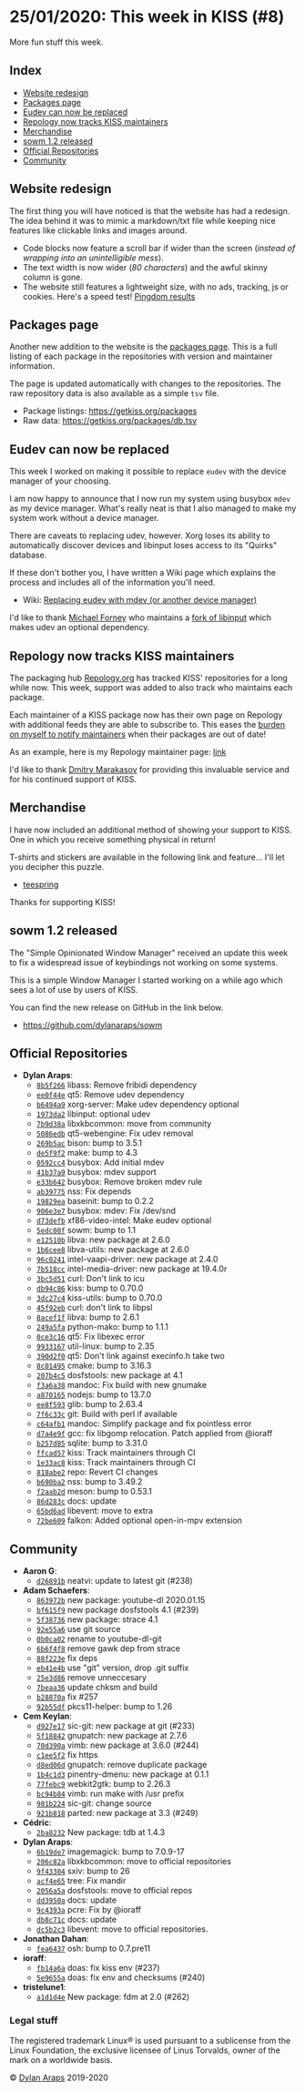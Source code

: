 # 25/01/2020: This week in KISS (#8)

More fun stuff this week.

## Index

-   [Website redesign](#website-redesign)
-   [Packages page](#packages-page)
-   [Eudev can now be replaced](#eudev-can-now-be-replaced)
-   [Repology now tracks KISS maintainers](#repology-now-tracks-kiss-maintainers)
-   [Merchandise](#merchandise)
-   [sowm 1.2 released](#sowm-12-released)
-   [Official Repositories](#official-repositories)
-   [Community](#community)

## Website redesign

The first thing you will have noticed is that the website has had a
redesign. The idea behind it was to mimic a markdown/txt file while
keeping nice features like clickable links and images around.

-   Code blocks now feature a scroll bar if wider than the screen
    (*instead of wrapping into an unintelligible mess*).
-   The text width is now wider (*80 characters*) and the awful skinny
    column is gone.
-   The website still features a lightweight size, with no ads,
    tracking, js or cookies. Here's a speed test! [Pingdom results](https://tools.pingdom.com/#5bf78e6f4e400000)

## Packages page

Another new addition to the website is the [packages page](/packages).
This is a full listing of each package in the repositories with version
and maintainer information.

The page is updated automatically with changes to the repositories. The
raw repository data is also available as a simple `tsv` file.

-   Package listings: <https://getkiss.org/packages>
-   Raw data: <https://getkiss.org/packages/db.tsv>

## Eudev can now be replaced

This week I worked on making it possible to replace `eudev` with the
device manager of your choosing.

I am now happy to announce that I now run my system using busybox `mdev`
as my device manager. What's really neat is that I also managed to make
my system work without a device manager.

There are caveats to replacing udev, however. Xorg loses its ability to
automatically discover devices and libinput loses access to its
"Quirks" database.

If these don't bother you, I have written a Wiki page which explains
the process and includes all of the information you'll need.

-   Wiki: [Replacing eudev with mdev (or another device manager)](https://getkiss.org/wiki/replacing-eudev-with-mdev-(or-another-device-manager))

I'd like to thank [Michael Forney](https://github.com/michaelforney)
who maintains a [fork of libinput](https://github.com/oasislinux/libinput/tree/no-udev) which
makes udev an optional dependency.

## Repology now tracks KISS maintainers

The packaging hub [Repology.org](https://repology.org/) has tracked
KISS' repositories for a long while now. This week, support was added
to also track who maintains each package.

Each maintainer of a KISS package now has their own page on Repology
with additional feeds they are able to subscribe to. This eases the
[burden on myself to notify maintainers](https://github.com/kiss-community/community/issues?q=is%3Aissue+out+of+date+is%3Aclosed)
when their packages are out of date!

As an example, here is my Repology maintainer page:
[link](https://repology.org/maintainer/dylan.araps%40gmail.com)

I'd like to thank [Dmitry Marakasov](https://github.com/AMDmi3) for
providing this invaluable service and for his continued support of KISS.

## Merchandise

I have now included an additional method of showing your support to
KISS. One in which you receive something physical in return!

T-shirts and stickers are available in the following link and
feature... I'll let you decipher this puzzle.

-   [teespring](https://teespring.com/kiss0?pid=389)

Thanks for supporting KISS!

## sowm 1.2 released

The "Simple Opinionated Window Manager" received an update this week
to fix a widespread issue of keybindings not working on some systems.

This is a simple Window Manager I started working on a while ago which
sees a lot of use by users of KISS.

You can find the new release on GitHub in the link below.

-   <https://github.com/dylanaraps/sowm>

## Official Repositories

-   **Dylan Araps**:
    -   [`8b5f266`](https://github.com/kiss-community/repo/commit/8b5f266)
        libass: Remove fribidi dependency
    -   [`ee0f44e`](https://github.com/kiss-community/repo/commit/ee0f44e)
        qt5: Remove udev dependency
    -   [`b6494a9`](https://github.com/kiss-community/repo/commit/b6494a9)
        xorg-server: Make udev dependency optional
    -   [`1973da2`](https://github.com/kiss-community/repo/commit/1973da2)
        libinput: optional udev
    -   [`7b9d38a`](https://github.com/kiss-community/repo/commit/7b9d38a)
        libxkbcommon: move from community
    -   [`5086edb`](https://github.com/kiss-community/repo/commit/5086edb)
        qt5-webengine: Fix udev removal
    -   [`269b5ac`](https://github.com/kiss-community/repo/commit/269b5ac)
        bison: bump to 3.5.1
    -   [`de5f9f2`](https://github.com/kiss-community/repo/commit/de5f9f2)
        make: bump to 4.3
    -   [`0592cc4`](https://github.com/kiss-community/repo/commit/0592cc4)
        busybox: Add initial mdev
    -   [`41b37a9`](https://github.com/kiss-community/repo/commit/41b37a9)
        busybox: mdev support
    -   [`e33b642`](https://github.com/kiss-community/repo/commit/e33b642)
        busybox: Remove broken mdev rule
    -   [`ab39775`](https://github.com/kiss-community/repo/commit/ab39775)
        nss: Fix depends
    -   [`19829ea`](https://github.com/kiss-community/repo/commit/19829ea)
        baseinit: bump to 0.2.2
    -   [`906e3e7`](https://github.com/kiss-community/repo/commit/906e3e7)
        busybox: mdev: Fix /dev/snd
    -   [`d73defb`](https://github.com/kiss-community/repo/commit/d73defb)
        xf86-video-intel: Make eudev optional
    -   [`5edc08f`](https://github.com/kiss-community/repo/commit/5edc08f)
        sowm: bump to 1.1
    -   [`e12510b`](https://github.com/kiss-community/repo/commit/e12510b)
        libva: new package at 2.6.0
    -   [`1b6cee8`](https://github.com/kiss-community/repo/commit/1b6cee8)
        libva-utils: new package at 2.6.0
    -   [`96c0241`](https://github.com/kiss-community/repo/commit/96c0241)
        intel-vaapi-driver: new package at 2.4.0
    -   [`7b518cc`](https://github.com/kiss-community/repo/commit/7b518cc)
        intel-media-driver: new package at 19.4.0r
    -   [`3bc5d51`](https://github.com/kiss-community/repo/commit/3bc5d51)
        curl: Don't link to icu
    -   [`db94c86`](https://github.com/kiss-community/repo/commit/db94c86)
        kiss: bump to 0.70.0
    -   [`3dc27c4`](https://github.com/kiss-community/repo/commit/3dc27c4)
        kiss-utils: bump to 0.70.0
    -   [`45f92eb`](https://github.com/kiss-community/repo/commit/45f92eb)
        curl: don't link to libpsl
    -   [`8acef1f`](https://github.com/kiss-community/repo/commit/8acef1f)
        libva: bump to 2.6.1
    -   [`249a5fa`](https://github.com/kiss-community/repo/commit/249a5fa)
        python-mako: bump to 1.1.1
    -   [`0ce3c16`](https://github.com/kiss-community/repo/commit/0ce3c16)
        qt5: Fix libexec error
    -   [`9933167`](https://github.com/kiss-community/repo/commit/9933167)
        util-linux: bump to 2.35
    -   [`390d2f0`](https://github.com/kiss-community/repo/commit/390d2f0)
        qt5: Don't link against execinfo.h take two
    -   [`8c01495`](https://github.com/kiss-community/repo/commit/8c01495)
        cmake: bump to 3.16.3
    -   [`207b4c5`](https://github.com/kiss-community/repo/commit/207b4c5)
        dosfstools: new package at 4.1
    -   [`f3a6a38`](https://github.com/kiss-community/repo/commit/f3a6a38)
        mandoc: Fix build with new gnumake
    -   [`a870165`](https://github.com/kiss-community/repo/commit/a870165)
        nodejs: bump to 13.7.0
    -   [`ee8f593`](https://github.com/kiss-community/repo/commit/ee8f593)
        glib: bump to 2.63.4
    -   [`7f6c33c`](https://github.com/kiss-community/repo/commit/7f6c33c)
        git: Build with perl if available
    -   [`c64afb1`](https://github.com/kiss-community/repo/commit/c64afb1)
        mandoc: Simplify package and fix pointless error
    -   [`d7a4e9f`](https://github.com/kiss-community/repo/commit/d7a4e9f)
        gcc: fix libgomp relocation. Patch applied from @ioraff
    -   [`b257d85`](https://github.com/kiss-community/repo/commit/b257d85)
        sqlite: bump to 3.31.0
    -   [`ffcad57`](https://github.com/kiss-community/repo/commit/ffcad57)
        kiss: Track maintainers through CI
    -   [`1e33ac8`](https://github.com/kiss-community/repo/commit/1e33ac8)
        kiss: Track maintainers through CI
    -   [`818abe2`](https://github.com/kiss-community/repo/commit/818abe2)
        repo: Revert CI changes
    -   [`b690ba2`](https://github.com/kiss-community/repo/commit/b690ba2)
        nss: bump to 3.49.2
    -   [`f2aab2d`](https://github.com/kiss-community/repo/commit/f2aab2d)
        meson: bump to 0.53.1
    -   [`86d283c`](https://github.com/kiss-community/repo/commit/86d283c)
        docs: update
    -   [`65bd6ad`](https://github.com/kiss-community/repo/commit/65bd6ad)
        libevent: move to extra
    -   [`72be609`](https://github.com/kiss-community/repo/commit/72be609)
        falkon: Added optional open-in-mpv extension

## Community

-   **Aaron G**:
    -   [`d26891b`](https://github.com/kiss-community/community/commit/d26891b)
        neatvi: update to latest git (#238)
-   **Adam Schaefers**:
    -   [`863972b`](https://github.com/kiss-community/community/commit/863972b)
        new package: youtube-dl 2020.01.15
    -   [`bf615f9`](https://github.com/kiss-community/community/commit/bf615f9)
        new package dosfstools 4.1 (#239)
    -   [`5f38736`](https://github.com/kiss-community/community/commit/5f38736)
        new package: strace 4.1
    -   [`92e55a6`](https://github.com/kiss-community/community/commit/92e55a6)
        use git source
    -   [`0b0ca02`](https://github.com/kiss-community/community/commit/0b0ca02)
        rename to youtube-dl-git
    -   [`6b6f4f8`](https://github.com/kiss-community/community/commit/6b6f4f8)
        remove gawk dep from strace
    -   [`88f223e`](https://github.com/kiss-community/community/commit/88f223e)
        fix deps
    -   [`eb41e4b`](https://github.com/kiss-community/community/commit/eb41e4b)
        use "git" version, drop .git suffix
    -   [`25e3d86`](https://github.com/kiss-community/community/commit/25e3d86)
        remove unneccesary
    -   [`7beaa36`](https://github.com/kiss-community/community/commit/7beaa36)
        update chksm and build
    -   [`b28870a`](https://github.com/kiss-community/community/commit/b28870a)
        fix #257
    -   [`92b55df`](https://github.com/kiss-community/community/commit/92b55df)
        pkcs11-helper: bump to 1.26
-   **Cem Keylan**:
    -   [`d927e17`](https://github.com/kiss-community/community/commit/d927e17)
        sic-git: new package at git (#233)
    -   [`5f18842`](https://github.com/kiss-community/community/commit/5f18842)
        gnupatch: new package at 2.7.6
    -   [`70d390a`](https://github.com/kiss-community/community/commit/70d390a)
        vimb: new package at 3.6.0 (#244)
    -   [`c1ee5f2`](https://github.com/kiss-community/community/commit/c1ee5f2)
        fix https
    -   [`d8ed06d`](https://github.com/kiss-community/community/commit/d8ed06d)
        gnupatch: remove duplicate package
    -   [`1b4c1d3`](https://github.com/kiss-community/community/commit/1b4c1d3)
        pinentry-dmenu: new package at 0.1.1
    -   [`77febc9`](https://github.com/kiss-community/community/commit/77febc9)
        webkit2gtk: bump to 2.26.3
    -   [`bc94b84`](https://github.com/kiss-community/community/commit/bc94b84)
        vimb: run make with /usr prefix
    -   [`981b224`](https://github.com/kiss-community/community/commit/981b224)
        sic-git: change source
    -   [`921b818`](https://github.com/kiss-community/community/commit/921b818)
        parted: new package at 3.3 (#249)
-   **Cédric**:
    -   [`2ba8232`](https://github.com/kiss-community/community/commit/2ba8232)
        New package: tdb at 1.4.3
-   **Dylan Araps**:
    -   [`6b19de7`](https://github.com/kiss-community/community/commit/6b19de7)
        imagemagick: bump to 7.0.9-17
    -   [`206c82a`](https://github.com/kiss-community/community/commit/206c82a)
        libxkbcommon: move to official repositories
    -   [`9f43304`](https://github.com/kiss-community/community/commit/9f43304)
        sxiv: bump to 26
    -   [`acf4e65`](https://github.com/kiss-community/community/commit/acf4e65)
        tree: Fix mandir
    -   [`2056a5a`](https://github.com/kiss-community/community/commit/2056a5a)
        dosfstools: move to official repos
    -   [`dd3950a`](https://github.com/kiss-community/community/commit/dd3950a)
        docs: update
    -   [`9c4393a`](https://github.com/kiss-community/community/commit/9c4393a)
        pcre: Fix by @ioraff
    -   [`db8c71c`](https://github.com/kiss-community/community/commit/db8c71c)
        docs: update
    -   [`dc5b2c3`](https://github.com/kiss-community/community/commit/dc5b2c3)
        libevent: move to official repositories.
-   **Jonathan Dahan**:
    -   [`fea6437`](https://github.com/kiss-community/community/commit/fea6437)
        osh: bump to 0.7.pre11
-   **ioraff**:
    -   [`fb14a6a`](https://github.com/kiss-community/community/commit/fb14a6a)
        doas: fix kiss env (#237)
    -   [`5e9655a`](https://github.com/kiss-community/community/commit/5e9655a)
        doas: fix env and checksums (#240)
-   **tristelune1**:
    -   [`a1d1d4e`](https://github.com/kiss-community/community/commit/a1d1d4e)
        New package: fdm at 2.0 (#262)

### Legal stuff

The registered trademark Linux® is used pursuant to a sublicense from
the Linux Foundation, the exclusive licensee of Linus Torvalds, owner of
the mark on a world­wide basis.

© [Dylan Araps](https://github.com/dylanaraps) 2019-2020
